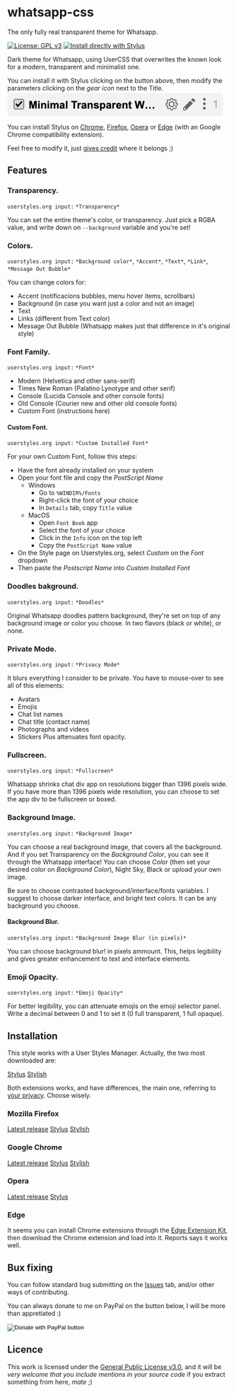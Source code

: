 # whatsapp-css
The only fully real transparent theme for Whatsapp.

[![License: GPL v3](https://img.shields.io/badge/License-GPLv3-blue.svg)](https://www.gnu.org/licenses/gpl-3.0) [![Install directly with Stylus](https://img.shields.io/badge/Install%20directly%20with-Stylus-00adad.svg)](https://raw.githubusercontent.com/nufrankz/whatsapp-css/master/whatsapp.user.styl)

Dark theme for Whatsapp, using UserCSS that overwrites the known look for a modern, transparent and minimalist one.

You can install it with Stylus clicking on the button above, then modify the parameters clicking on the *gear icon* next to the Title.
![Clicking the gear will take you to the options panel](assets/images/gear.png)

You can install Stylus on [Chrome](#google-chrome), [Firefox](#mozilla-firefox), [Opera](#opera) or [Edge](#edge) (with an Google Chrome compatibility extension).

Feel free to modify it, just [gives credit](#license) where it belongs ;)

## Features

### Transparency.
`userstyles.org input:` `*Transparency*`

You can set the entire theme's color, or transparency. Just pick a RGBA value, and write down on `--background` variable and you're set!

### Colors.
`userstyles.org input:` `*Background color*`, `*Accent*`, `*Text*`, `*Link*`, `*Message Out Bubble*`

You can change colors for:
- Accent (notificacions bubbles, menu hover items, scrollbars)
- Background (in case you want just a color and not an image)
- Text
- Links (different from Text color)
- Message Out Bubble (Whatsapp makes just that difference in it's original style)

### Font Family.
`userstyles.org input:` `*Font*`

- Modern (Helvetica and other sans-serif)
- Times New Roman (Palatino Lynotype and other serif)
- Console (Lucida Console and other console fonts)
- Old Console (Courier new and other old console fonts)
- Custom Font (instructions here)

#### Custom Font.
`userstyles.org input:` `*Custom Installed Font*`

For your own Custom Font, follow this steps:
- Have the font already installed on your system
- Open your font file and copy the *PostScript Name*
  - Windows
    - Go to `%WINDIR%/Fonts`
    - Right-click the font of your choice
    - In `Details` tab, copy `Title` value
  - MacOS
    - Open `Font Book` app
    - Select the font of your choice
    - Click in the `Info` icon on the top left
    - Copy the `PostScript Name` value
- On the Style page on Userstyles.org, select *Custom* on the *Font* dropdown
- Then paste the *Postscript Name* into *Custom Installed Font*

### Doodles bakground.
`userstyles.org input:` `*Doodles*`

Original Whatsapp doodles pattern background, they're set on top of any background image or color you choose.
In two flavors (black or white), or none.

### Private Mode.
`userstyles.org input:` `*Privacy Mode*`

It blurs everything I consider to be private. You have to mouse-over to see all of this elements:
- Avatars
- Emojis
- Chat list names
- Chat title (contact name)
- Photographs and videos
- Stickers
Plus attenuates font opacity.

### Fullscreen.
`userstyles.org input:` `*Fullscreen*`

Whatsapp shrinks chat div app on resolutions bigger than 1396 pixels wide. If you have more than 1396 pixels wide resolution, you can choose to set the app div to be fullscreen or boxed.

### Background Image.
`userstyles.org input:` `*Background Image*`

You can choose a real background image, that covers all the background.
And if you set Transparency on the *Background Color*, you can see it through the Whatsapp interface!
You can choose *Color* (then set your desired color on *Background Color*), Night Sky, Black or upload your own image.

Be sure to choose contrasted background/interface/fonts variables. I suggest to choose darker interface, and bright text colors. It can be any background you choose.

#### Background Blur.
`userstyles.org input:` `*Background Image Blur (in pixels)*`

You can choose background blur! in pixels ammount. This, helps legibility and gives greater enhancement to text and interface elements.

### Emoji Opacity.
`userstyles.org input:` `*Emoji Opacity*`

For better legibility, you can attenuate emojis on the emoji selector panel. Write a decimal between 0 and 1 to set it (0 full transparent, 1 full opaque).

## Installation
This style works with a User Styles Manager. Actually, the two most downloaded are:

[Stylus](https://github.com/stylus/stylus)
[Stylish](https://github.com/stylish-userstyles/stylish)

Both extensions works, and have differences, the main one, referring to [your privacy](https://robertheaton.com/2018/07/02/stylish-browser-extension-steals-your-internet-history/). Choose wisely.

### Mozilla Firefox
[Latest release](https://www.mozilla.org/firefox)
[Stylus](https://addons.mozilla.org/firefox/addon/styl-us/)
[Stylish](https://addons.mozilla.org/firefox/addon/stylish/)

### Google Chrome
[Latest release](https://www.google.com/chrome/)
[Stylus](https://chrome.google.com/webstore/detail/stylus/clngdbkpkpeebahjckkjfobafhncgmne)
[Stylish](https://chrome.google.com/webstore/detail/stylish-custom-themes-for/fjnbnpbmkenffdnngjfgmeleoegfcffe)

### Opera
[Latest release](https://www.opera.com/download)
[Stylus](https://addons.opera.com/extensions/details/stylus/)

### Edge
It seems you can install Chrome extensions through the [Edge Extension Kit](https://www.microsoft.com/p/microsoft-edge-extension-toolkit/9nblggh4txvb?rtc=1&activetab=pivot:overviewtab#), then download the Chrome extension and load into it. Reports says it works well.

## Bux fixing
You can follow standard bug submitting on the [Issues](https://github.com/nufrankz/whatsapp-css/issues) tab, and/or other ways of contributing.

You can always donate to me on PayPal on the button below, I will be more than appretiated :)
<form action="https://www.paypal.com/cgi-bin/webscr" method="post" target="_top">
<input type="hidden" name="cmd" value="_donations" />
<input type="hidden" name="business" value="H55P74TNL4V9E" />
<input type="hidden" name="currency_code" value="USD" />
<input type="image" src="https://www.paypalobjects.com/en_US/i/btn/btn_donate_SM.gif" border="0" name="submit" title="PayPal - The safer, easier way to pay online!" alt="Donate with PayPal button" />
<img alt="" border="0" src="https://www.paypal.com/en_CL/i/scr/pixel.gif" width="1" height="1" />
</form>

## Licence

This work is licensed under the [General Public License v3.0](https://www.gnu.org/licenses/gpl-3.0.html), and it will be _very welcome that you include mentions in your source code_ if you extract something from here, _mate_ ;)
